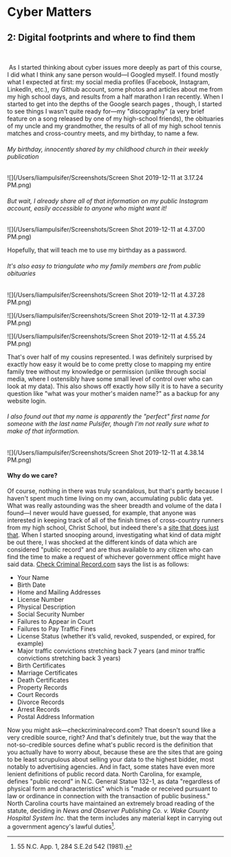 # Cyber Matters 

## 2: Digital footprints and where to find them

​	

​	As I started thinking about cyber issues more deeply as part of this course, I did what I think any sane person would—I Googled myself. I found mostly what I expected at first: my social media profiles (Facebook, Instagram, LinkedIn, etc.), my Github account, some photos and articles about me from my high school days, and results from a half marathon I ran recently. When I started to get into the depths of the Google search pages , though, I started to see things I wasn't quite ready for—my "discography" (a very brief feature on a song released by one of my high-school friends), the obituaries of my uncle and my grandmother, the results of all of my high school tennis matches and cross-country meets, and my birthday, to name a few. 

###### My birthday, innocently shared by my childhood church in their weekly publication

![](/Users/liampulsifer/Screenshots/Screen Shot 2019-12-11 at 3.17.24 PM.png) 

###### But wait, I already share all of that information on my public Instagram account, easily accessible to anyone who might want it!

![](/Users/liampulsifer/Screenshots/Screen Shot 2019-12-11 at 4.37.00 PM.png)

Hopefully, that will teach me to use my birthday as a password.



###### It's also easy to triangulate who my family members are from public obituaries 

![](/Users/liampulsifer/Screenshots/Screen Shot 2019-12-11 at 4.37.28 PM.png)

![](/Users/liampulsifer/Screenshots/Screen Shot 2019-12-11 at 4.37.39 PM.png)

![](/Users/liampulsifer/Screenshots/Screen Shot 2019-12-11 at 4.55.24 PM.png)

That's over half of my cousins represented. I was definitely surprised by exactly how easy it would be to come pretty close to mapping my entire family tree without my knowledge or permission (unlike through social media, where I ostensibly have some small level of control over who can look at my data). This also shows off exactly how silly it is to have a security question like "what was your mother's maiden name?" as a backup for any website login.

###### I also found out that my name is apparently the "perfect" first name for someone with the last name Pulsifer, though I'm not really sure what to make of that information.

![](/Users/liampulsifer/Screenshots/Screen Shot 2019-12-11 at 4.38.14 PM.png)

#### Why do we care?

Of course, nothing in there was truly scandalous, but that's partly because I haven't spent much time living on my own, accumulating public data yet. What was really astounding was the sheer breadth and volume of the data I found—I never would have guessed, for example, that anyone was interested in keeping track of all of the finish times of cross-country runners from my high school, Christ School, but indeed there's a [site that does just that](https://www.athletic.net/CrossCountry/TeamRecords.aspx?SchoolID=9005&Grade=12). When I started snooping around, investigating what kind of data *might* be out there, I was shocked at the different kinds of data which are considered "public record" and are thus available to any citizen who can find the time to make a request of whichever government office might have said data. [Check Criminal Record.com](https://www.checkcriminalrecord.com/which-parts-of-your-personal-data-are-considered-public-record/) says the list is as follows:

- Your Name
- Birth Date
- Home and Mailing Addresses
- License Number
- Physical Description
- Social Security Number
- Failures to Appear in Court
- Failures to Pay Traffic Fines
- License Status (whether it’s valid, revoked, suspended, or expired, for example)
- Major traffic convictions stretching back 7 years (and minor traffic convictions stretching back 3 years)
- Birth Certificates
- Marriage Certificates
- Death Certificates
- Property Records
- Court Records
- Divorce Records
- Arrest Records
- Postal Address Information

Now you might ask—checkcriminalrecord.com? That doesn't sound like a very credible source, right? And that's definitely true, but the way that the not-so-credible sources define what's public record is the definition that you actually have to worry about, because these are the sites that are going to be least scrupulous about selling your data to the highest bidder, most notably to advertising agencies. And in fact, some states have even more lenient definitions of public record data. North Carolina, for example, defines "public record" in N.C. General Statue 132-1, as data "regardless of physical form and characteristics" which is "made  or received pursuant to law or ordinance in connection with the transaction of public business." North Carolina courts have maintained an extremely broad reading of the statute, deciding in *News and Observer Publishing Co. v. Wake County Hospital System Inc.* that the term includes any material kept in carrying out a government agency's lawful duties[^1]. 

[^1]: 55 N.C. App. 1, 284 S.E.2d 542 (1981).





